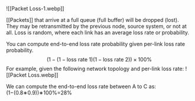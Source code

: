 ![[Packet Loss-1.webp]]

[[Packets]] that arrive at a full queue (full buffer) will be dropped (lost). They may be retransmitted by the previous node, source system, or not at all. Loss is random, where each link has an average loss rate or probability.

You can compute end-to-end loss rate probability given per-link loss rate probability. 
$$
(1-(1-\text{loss rate 1})(1-\text{loss rate 2}))\times100\%
$$
For example, given the following network topology and per-link loss rate:
![[Packet Loss.webp]]

We can compute the end-to-end loss rate between A to C as: (1−(0.8∗0.9))∗100%=28%

